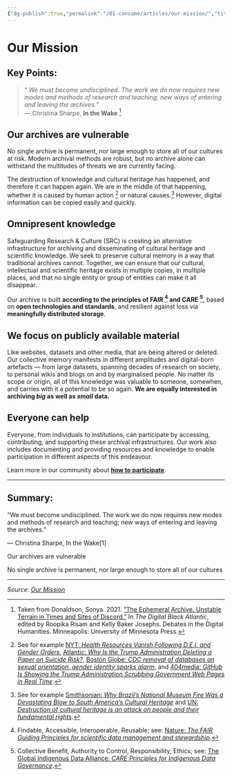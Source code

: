 ```yaml
---
{"dg-publish":true,"permalink":"/01-consume/articles/our-mission/","title":"Our Mission"}
---
```



# Our Mission

## Key Points:
> “ *We must become undisciplined. The work we do now requires new modes and methods of research and teaching; new ways of entering and leaving the archives.*”  
> — Christina Sharpe, **In the Wake** [^1]

## Our archives are vulnerable

No single archive is permanent, nor large enough to store all of our cultures at risk. Modern archival methods are robust, but no archive alone can withstand the multitudes of threats we are currently facing.

The destruction of knowledge and cultural heritage has happened, and therefore it can happen again. We are in the middle of that happening, whether it is caused by human action [^2] or natural causes.[^3] However, digital information can be copied easily and quickly.

## Omnipresent knowledge

Safeguarding Research & Culture (SRC) is creating an alternative infrastructure for archiving and disseminating of cultural heritage and scientific knowledge. We seek to preserve cultural memory in a way that traditional archives cannot. Together, we can ensure that our cultural, intellectual and scientific heritage exists in multiple copies, in multiple places, and that no single entity or group of entities can make it all disappear.

Our archive is built **according to the principles of FAIR [^4] and CARE [^5]**, based on **open technologies and standards**, and resilient against loss via **meaningfully distributed storage**.

## We focus on publicly available material

Like websites, datasets and other media, that are being altered or deleted. Our collective memory manifests in different amplitudes and digital-born artefacts — from large datasets, spanning decades of research on society, to personal wikis and blogs on and by marginalised people. No matter its scope or origin, all of this knowledge was valuable to someone, somewhen, and carries with it a potential to be so again. **We are equally interested in archiving *big* as well as *small* data.**

## Everyone can help

Everyone, from individuals to institutions, can participate by accessing, contributing, and supporting these archival infrastructures. Our work also includes documenting and providing resources and knowledge to enable participation in different aspects of this endeavour.

Learn more in our community about [**how to participate**](https://safeguarding-research.discourse.group/t/how-to-contribute/308).

---

[^1]: Taken from Donaldson, Sonya. 2021. [“The Ephemeral Archive. Unstable Terrain in Times and Sites of Discord.”](https://dhdebates.gc.cuny.edu/read/the-digital-black-atlantic/section/b5c2c6f7-c1a2-4645-8cf7-9d5cc70aa019#ch02) In *The Digital Black Atlantic*, edited by Roopika Risam and Kelly Baker Josephs. Debates in the Digital Humanities. Minneapolis: University of Minnesota Press.

[^2]: See for example [NYT: *Health Resources Vanish Following D.E.I. and Gender Orders*](https://www.nytimes.com/2025/01/31/health/trump-cdc-dei-gender.html), [Atlantic: *Why Is the Trump Administration Deleting a Paper on Suicide Risk?*](https://www.theatlantic.com/ideas/archive/2025/02/heath-science-data-trump/681631/), [Boston Globe: *CDC removal of databases on sexual orientation, gender identity sparks alarm*](https://www.bostonglobe.com/2025/01/31/metro/cdc-removes-databases-sexual-orientation-gender-identity/), and [404media: *GitHub Is Showing the Trump Administration Scrubbing Government Web Pages in Real Time*](https://www.404media.co/github-is-showing-the-trump-administration-scrubbing-government-web-pages-in-real-time/).

[^3]: See for example [Smithsonian: *Why Brazil’s National Museum Fire Was a Devastating Blow to South America’s Cultural Heritage*](https://www.smithsonianmag.com/smart-news/artifacts-destroyed-brazil-devastating-national-museum-fire-180970194/) and [UN: *Destruction of cultural heritage is an attack on people and their fundamental rights*](https://news.un.org/en/story/2016/10/543912).

[^4]: Findable, Accessible, Interoperable, Reusable; see: [Nature: *The FAIR Guiding Principles for scientific data management and stewardship*](https://www.nature.com/articles/sdata201618).

[^5]: Collective Benefit, Authority to Control, Responsibility, Ethics; see: [The Global Indigenous Data Alliance: *CARE Principles for Indigenous Data Governance*](https://www.gida-global.org/care).

## Summary:
“We must become undisciplined. The work we do now requires new modes and methods of research and teaching; new ways of entering and leaving the archives.”

— Christina Sharpe, In the Wake[1]




Our archives are vulnerable


No single archive is permanent, nor large enough to store all of our cultures

---

*Source: [Our Mission](https://safeguar.de/our-mission/)*
